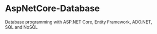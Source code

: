 # AspNetCore-Database
Database programming with ASP.NET Core, Entity Framework, ADO.NET, SQL and NoSQL
